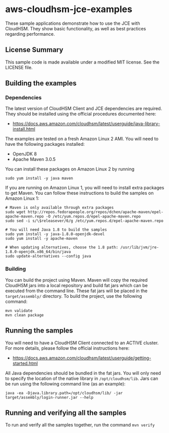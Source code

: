 # aws-cloudhsm-jce-examples

These sample applications demonstrate how to use the JCE with CloudHSM. They show basic functionality,
as well as best practices regarding performance.

## License Summary

This sample code is made available under a modified MIT license. See the LICENSE file.

## Building the examples

### Dependencies

The latest version of CloudHSM Client and JCE dependencies are required.
They should be installed using the official procedures documented here:

* https://docs.aws.amazon.com/cloudhsm/latest/userguide/java-library-install.html

The examples are tested on a fresh Amazon Linux 2 AMI. You will need to have the following packages 
installed:

* OpenJDK 8
* Apache Maven 3.0.5

You can install these packages on Amazon Linux 2 by running

```
sudo yum install -y java maven
```

If you are running on Amazon Linux 1, you will need to install extra packages to get Maven.
You can follow these instructions to build the samples on Amazon Linux 1:

```
# Maven is only available through extra packages
sudo wget http://repos.fedorapeople.org/repos/dchen/apache-maven/epel-apache-maven.repo -O /etc/yum.repos.d/epel-apache-maven.repo
sudo sed -i s/\$releasever/6/g /etc/yum.repos.d/epel-apache-maven.repo

# You will need Java 1.8 to build the samples
sudo yum install -y java-1.8.0-openjdk-devel
sudo yum install -y apache-maven

# When updating alternatives, choose the 1.8 path: /usr/lib/jvm/jre-1.8.0-openjdk.x86_64/bin/java
sudo update-alternatives --config java
```


### Building

You can build the project using Maven. Maven will copy the required CloudHSM jars into a local repository
and build fat jars which can be executed from the command line. These fat jars will be placed in the
`target/assembly/` directory. To build the project, use the following command:

```
mvn validate
mvn clean package
```

## Running the samples

You will need to have a CloudHSM Client connected to an ACTIVE cluster. For more details, please follow
the official instructions here:

* https://docs.aws.amazon.com/cloudhsm/latest/userguide/getting-started.html

All Java dependencies should be bundled in the fat jars. You will only need to specify the location of the
native library in `/opt/cloudhsm/lib`. Jars can be run using the following command line (as an example): 

```
java -ea -Djava.library.path=/opt/cloudhsm/lib/ -jar target/assembly/login-runner.jar --help
```

## Running and verifying all the samples

To run and verify all the samples together, run the command ```mvn verify```
